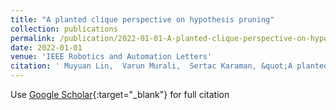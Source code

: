 ```yaml
---
title: "A planted clique perspective on hypothesis pruning"
collection: publications
permalink: /publication/2022-01-01-A-planted-clique-perspective-on-hypothesis-pruning
date: 2022-01-01
venue: 'IEEE Robotics and Automation Letters'
citation: ' Muyuan Lin,  Varun Murali,  Sertac Karaman, &quot;A planted clique perspective on hypothesis pruning.&quot; IEEE Robotics and Automation Letters, 2022.'
---
```

Use [Google Scholar](https://scholar.google.com/scholar?q=A+planted+clique+perspective+on+hypothesis+pruning){:target="_blank"} for full citation